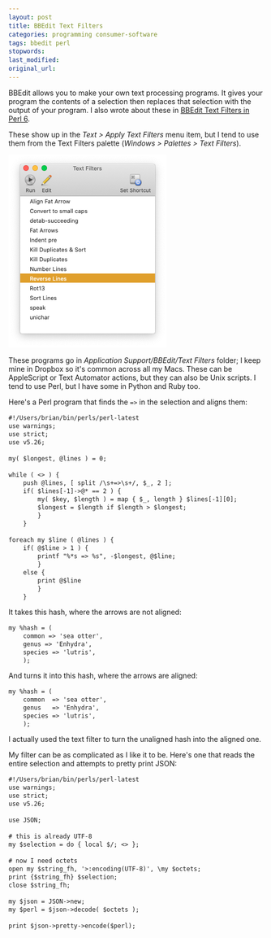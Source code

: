 ```yaml
---
layout: post
title: BBEdit Text Filters
categories: programming consumer-software
tags: bbedit perl
stopwords:
last_modified:
original_url:
---
```


BBEdit allows you to make your own text processing programs. It gives your program the contents of a selection then replaces that selection with the output of your program. I also wrote about these in [BBEdit Text Filters in Perl 6](https://www.learningraku.com/2017/01/17/bbedit-text-filters-in-perl-6/).

These show up in the _Text > Apply Text Filters_ menu item, but I tend to use them from the Text Filters palette (_Windows > Palettes > Text Filters_).

![](/images/bbedit_text_filters/palette.png)

These programs go in _Application Support/BBEdit/Text Filters_ folder; I keep mine in Dropbox so it's common across all my Macs. These can be AppleScript or Text Automator actions, but they can also be Unix scripts. I tend to use Perl, but I have some in Python and Ruby too.

Here's a Perl program that finds the `=>` in the selection and aligns them:

	#!/Users/brian/bin/perls/perl-latest
	use warnings;
	use strict;
	use v5.26;

	my( $longest, @lines ) = 0;

	while ( <> ) {
		push @lines, [ split /\s+=>\s+/, $_, 2 ];
		if( $lines[-1]->@* == 2 ) {
			my( $key, $length ) = map { $_, length } $lines[-1][0];
			$longest = $length if $length > $longest;
			}
		}

	foreach my $line ( @lines ) {
		if( @$line > 1 ) {
			printf "%*s => %s", -$longest, @$line;
			}
		else {
			print @$line
			}
		}

It takes this hash, where the arrows are not aligned:

	my %hash = (
		common => 'sea otter',
		genus => 'Enhydra',
		species => 'lutris',
		);

And turns it into this hash, where the arrows are aligned:

	my %hash = (
		common  => 'sea otter',
		genus   => 'Enhydra',
		species => 'lutris',
		);

I actually used the text filter to turn the unaligned hash into the aligned one.

My filter can be as complicated as I like it to be. Here's one that reads the entire selection and attempts to pretty print JSON:

	#!/Users/brian/bin/perls/perl-latest
	use warnings;
	use strict;
	use v5.26;

	use JSON;

	# this is already UTF-8
	my $selection = do { local $/; <> };

	# now I need octets
	open my $string_fh, '>:encoding(UTF-8)', \my $octets;
	print {$string_fh} $selection;
	close $string_fh;

	my $json = JSON->new;
	my $perl = $json->decode( $octets );

	print $json->pretty->encode($perl);


